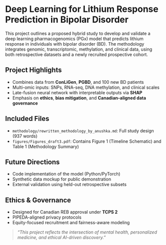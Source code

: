 # Deep Learning for Lithium Response Prediction in Bipolar Disorder

This project outlines a proposed hybrid study to develop and validate a deep learning pharmacogenomics (PGx) model that predicts lithium response in individuals with bipolar disorder (BD). The methodology integrates genomic, transcriptomic, methylation, and clinical data, using both retrospective datasets and a newly recruited prospective cohort.

## Project Highlights

- Combines data from **ConLiGen**, **PGBD**, and 100 new BD patients
- Multi-omic inputs: SNPs, RNA-seq, DNA methylation, and clinical scales
- Late-fusion neural network with interpretable outputs via **SHAP**
- Emphasis on **ethics**, **bias mitigation**, and **Canadian-aligned data governance**

## Included Files

- `methodology/rewritten_methodology_by_anushka.md`: Full study design (937 words)
- `figures/Figures_draft3.pdf`: Contains Figure 1 (Timeline Schematic) and Table 1 (Methodology Summary)

## Future Directions

- Code implementation of the model (Python/PyTorch)
- Synthetic data mockup for public demonstration
- External validation using held-out retrospective subsets

## Ethics & Governance

- Designed for Canadian REB approval under **TCPS 2**
- PIPEDA-aligned privacy protocols
- Equity-focused recruitment and fairness-aware modeling

> *“This project reflects the intersection of mental health, personalized medicine, and ethical AI-driven discovery.”*
